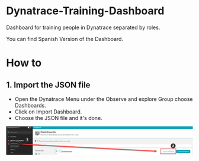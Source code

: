 # Dynatrace-Training-Dashboard
Dashboard for training people in Dynatrace separated by roles.

You can find Spanish Version of the Dashboard.

# How to

## 1. Import the JSON file 

   - Open the Dynatrace Menu under the Observe and explore Group choose Dashboards.
   - Click on Import Dashboard.
   - Choose the JSON file and it's done.

![ImportDashboard](https://github.com/dstanizzo/Dynatrace-Training-Dashboard/blob/main/images/Import.Dashboard.png)
